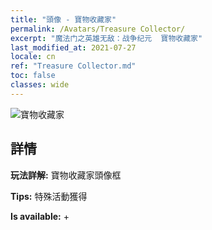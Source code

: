 ```yaml
---
title: "頭像 - 寶物收藏家"
permalink: /Avatars/Treasure Collector/
excerpt: "魔法门之英雄无敌：战争纪元  寶物收藏家"
last_modified_at: 2021-07-27
locale: cn
ref: "Treasure Collector.md"
toc: false
classes: wide
---
```

 ![寶物收藏家](/images/a/avatarFrame_19.png)

## 詳情

 **玩法詳解:** 寶物收藏家頭像框 

 **Tips:** 特殊活動獲得 

 **Is available:**  + 

